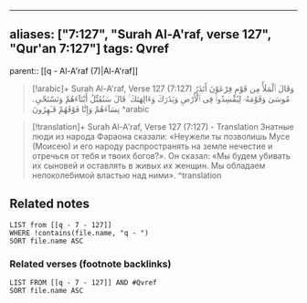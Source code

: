 
---
aliases: ["7:127", "Surah Al-A'raf, verse 127", "Qur'an 7:127"]
tags: Qvref
---

parent:: [[q - Al-A'raf (7)|Al-A'raf]]

> [!arabic]+ Surah Al-A'raf, Verse 127 (7:127)
> <span class="quran-arabic">وَقَالَ ٱلْمَلَأُ مِن قَوْمِ فِرْعَوْنَ أَتَذَرُ مُوسَىٰ وَقَوْمَهُۥ لِيُفْسِدُوا۟ فِى ٱلْأَرْضِ وَيَذَرَكَ وَءَالِهَتَكَ ۚ قَالَ سَنُقَتِّلُ أَبْنَآءَهُمْ وَنَسْتَحْىِۦ نِسَآءَهُمْ وَإِنَّا فَوْقَهُمْ قَـٰهِرُونَ</span>
^arabic

> [!translation]+ Surah Al-A'raf, Verse 127 (7:127) - Translation
> Знатные люди из народа Фараона сказали: «Неужели ты позволишь Мусе (Моисею) и его народу распространять на земле нечестие и отречься от тебя и твоих богов?». Он сказал: «Мы будем убивать их сыновей и оставлять в живых их женщин. Мы обладаем непоколебимой властью над ними».
^translation



## Related notes
```dataview
LIST from [[q - 7 - 127]]
WHERE !contains(file.name, "q - ")
SORT file.name ASC
```

### Related verses (footnote backlinks)
```dataview
LIST FROM [[q - 7 - 127]] AND #Qvref
SORT file.name ASC
```

